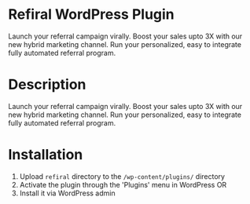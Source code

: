 Refiral WordPress Plugin
========================

Launch your referral campaign virally. Boost your sales upto 3X with our new hybrid marketing channel. Run your personalized, easy to integrate fully automated referral program.

Description
===========
Launch your referral campaign virally. Boost your sales upto 3X with our new hybrid marketing channel. Run your personalized, easy to integrate fully automated referral program.

Installation
============
1. Upload `refiral` directory to the `/wp-content/plugins/` directory
2. Activate the plugin through the 'Plugins' menu in WordPress
OR
1. Install it via WordPress admin
